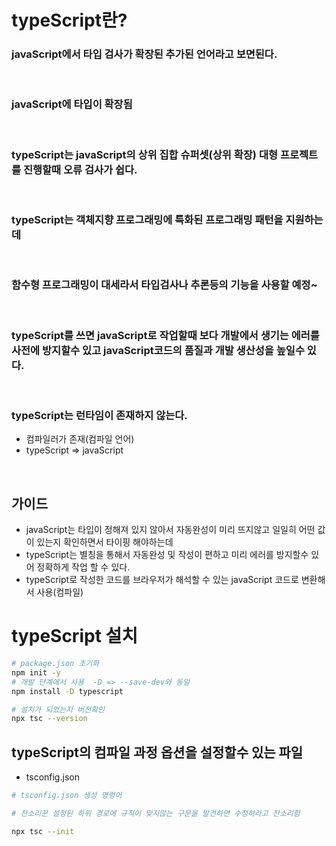 # typeScript란?

### javaScript에서 타입 검사가 확장된 추가된 언어라고 보면된다.
<br />

### javaScript에 타입이 확장됨
<br />

### typeScript는 javaScript의 상위 집합 슈퍼셋(상위 확장) 대형 프로젝트를 진행할때 오류 검사가 쉽다.
<br />

### typeScript는 객체지향 프로그래밍에 특화된 프로그래밍 패턴을 지원하는데
<br />

### 함수형 프로그래밍이 대세라서 타입검사나 추론등의 기능을 사용할 예정~
<br />

### typeScript를 쓰면 javaScript로 작업할때 보다 개발에서 생기는 에러를 사전에 방지할수 있고 javaScript코드의 품질과 개발 생산성을 높일수 있다.
<br />

### typeScript는 런타임이 존재하지 않는다.
- 컴파일러가 존재(컴파일 언어)
- typeScript => javaScript
<br />

## 가이드
- javaScript는 타입이 정해져 있지 않아서 자동완성이 미리 뜨지않고 일일히 어떤 값이 있는지 확인하면서 타이핑 해야하는데
- typeScript는 별칭을 통해서 자동완성 및 작성이 편하고 미리 에러를 방지할수 있어 정확하게 작업 할 수 있다.
- typeScript로 작성한 코드를 브라우저가 해석할 수 있는 javaScript 코드로 변환해서 사용(컴파일)

# typeScript 설치

```sh
# package.json 초기화
npm init -y
# 개발 단계에서 사용  -D => --save-dev와 동일
npm install -D typescript
```

```sh
# 설치가 되었는지 버전확인
npx tsc --version
```

## typeScript의 컴파일 과정 옵션을 설정할수 있는 파일
- tsconfig.json

```sh
# tsconfig.json 생성 명령어

# 잔소리꾼 설정된 하위 경로에 규칙이 맞지않는 구문을 발견하면 수정하라고 잔소리함

npx tsc --init
```